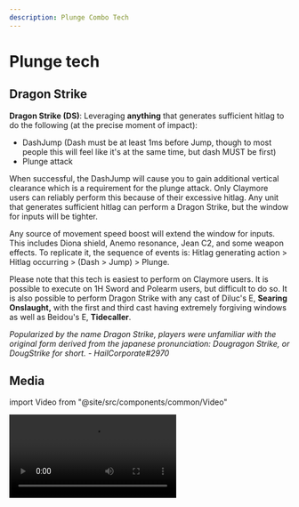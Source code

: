 ```yaml
---
description: Plunge Combo Tech
---
```


# Plunge tech

## Dragon Strike

**Dragon Strike \(DS\)**: Leveraging **anything** that generates sufficient hitlag to do the following \(at the precise moment of impact\):

* DashJump \(Dash must be at least 1ms before Jump, though to most people this will feel like it's at the same time, but dash MUST be first\)
* Plunge attack

When successful, the DashJump will cause you to gain additional vertical clearance which is a requirement for the plunge attack. Only Claymore users can reliably perform this because of their excessive hitlag. Any unit that generates sufficient hitlag can perform a Dragon Strike, but the window for inputs will be tighter.

Any source of movement speed boost will extend the window for inputs. This includes Diona shield, Anemo resonance, Jean C2, and some weapon effects. To replicate it, the sequence of events is: Hitlag generating action &gt; Hitlag occurring &gt; \(Dash &gt; Jump\) &gt; Plunge.

Please note that this tech is easiest to perform on Claymore users. It is possible to execute on 1H Sword and Polearm users, but difficult to do so. It is also possible to perform Dragon Strike with any cast of Diluc's E, **Searing Onslaught,** with the first and third cast having extremely forgiving windows as well as Beidou's E, **Tidecaller**.

_Popularized by the name Dragon Strike, players were unfamiliar with the original form derived from the japanese pronunciation: Dougragon Strike, or DougStrike for short. - HailCorporate\#2970_

## Media

import Video from "@site/src/components/common/Video"

<Video src="plunge-tech/l5q6O57.mp4" />

# Stepstool

It's possible to use hitbox collision off of enemies to push yourself higher which allows average and tall height characters to perform a plunge attack.

# No Dash Dragon Strike

On certain moves where hitlag occurs, you can quickly press jump which will give your character just enough height to do Plunge Attack.

* This is similar to Dragonstrike, but does not require dashing first.
* It is frame rate dependent and not very consistent on some characters.

# Standing Plunge

Tall characters are able to jump high enough on flat ground to plunge or glide. This can be done with all current tall characters (patch 2.1) and does not require any movement speed buffs. Works while in landing, idle, and jogging animation, with no specific frames that guarantee a plunge.

# Switch Plunge

It is possible to jump in the window that occurs before a character switches. Depending on the ping, this window is large enough to gain enough height for the entering character to then jump again and plunge.

* It is also doable at 28ms to 130ms ping, but should be possible at higher pings too. Works on PC, Console, and Mobile.

## Evidence Vault:

<Card item={require('../../evidence/combat-mechanics/tech/plunge.md')} />
